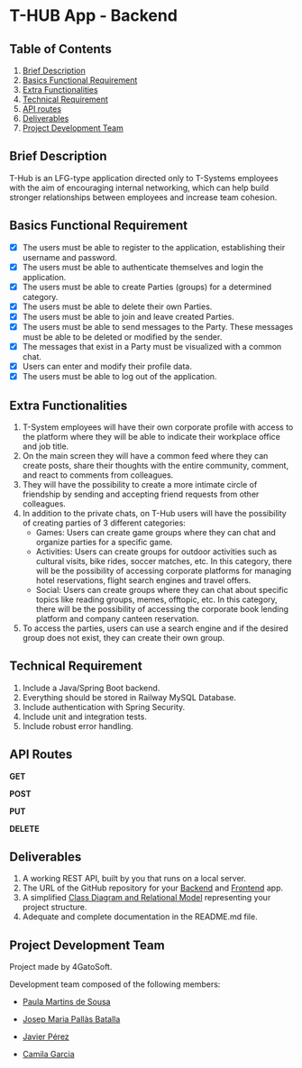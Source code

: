 # T-HUB App - Backend 



## Table of Contents
1. [Brief Description](#brief-description)
2. [Basics Functional Requirement](#basics-functional-requirement)
3. [Extra Functionalities](#extra-functionalities)
4. [Technical Requirement](#technical-requirement)
5. [API routes](#api-routes)
6. [Deliverables](#deliverables)
7. [Project Development Team](#project-development-team)

## Brief Description

T-Hub is an LFG-type application directed only to T-Systems employees with the aim of encouraging internal networking, which can help build stronger relationships between employees and increase team cohesion. 

## Basics Functional Requirement

- [x] The users must be able to register to the application, establishing their username and password.
- [x] The users must be able to authenticate themselves and login the application.
- [x] The users must be able to create Parties (groups) for a determined category.
- [x] The users must be able to delete their own Parties.
- [x] The users must be able to join and leave created Parties.
- [x] The users must be able to send messages to the Party. These messages must be able to be deleted or modified by the sender.
- [x] The messages that exist in a Party must be visualized with a common chat.
- [x] Users can enter and modify their profile data.
- [x] The users must be able to log out of the application.

## Extra Functionalities

1. T-System employees will have their own corporate profile with access to the platform where they will be able to indicate their workplace office and job title.
2. On the main screen they will have a common feed where they can create posts, share their thoughts with the entire community, comment, and react to comments from colleagues.
3. They will have the possibility to create a more intimate circle of friendship by sending and accepting friend requests from other colleagues.
4. In addition to the private chats, on T-Hub users will have the possibility of creating parties of 3 different categories:
    - Games: Users can create game groups where they can chat and organize parties for a specific game.
    - Activities: Users can create groups for outdoor activities such as cultural visits, bike rides, soccer matches, etc. In this category, there will be the possibility of accessing corporate platforms for managing hotel reservations, flight search engines and travel offers.
    - Social: Users can create groups where they can chat about specific topics like reading groups, memes, offtopic, etc. In this category, there will be the possibility of accessing the corporate book lending platform and company canteen reservation.
5. To access the parties, users can use a search engine and if the desired group does not exist, they can create their own group.


## Technical Requirement

1. Include a Java/Spring Boot backend.
2. Everything should be stored in Railway MySQL Database.
3. Include authentication with Spring Security.
4. Include unit and integration tests.
5. Include robust error handling.

## API Routes

**GET**
        
   
    
 **POST**
    
    
        
 **PUT** 
 
    
    
 **DELETE**
    
   

## Deliverables

1. A working REST API, built by you that runs on a local server.
2. The URL of the GitHub repository for your [Backend](https://github.com/PaulaSousa2014/CJJP-THub-Back-End) and [Frontend](https://github.com/PaulaSousa2014/CJJP-THub-Front-End.git) app.
3. A simplified [Class Diagram and Relational Model](https://drive.google.com/file/d/1Qy4kVExdkdQS_5o8tQ0kqkxAjktorobw/view?usp=sharing) representing your project structure.
4. Adequate and complete documentation in the README.md file.

## Project Development Team

Project made by 4GatoSoft. 

Development team composed of the following members:

  - [Paula Martins de Sousa](https://github.com/PaulaSousa2014)


  - [Josep Maria Pallàs Batalla](https://github.com/BasementHalfStackDev)


  - [Javier Pérez](https://github.com/jvprz)


  - [Camila Garcia](https://github.com/camilagarcia36)

